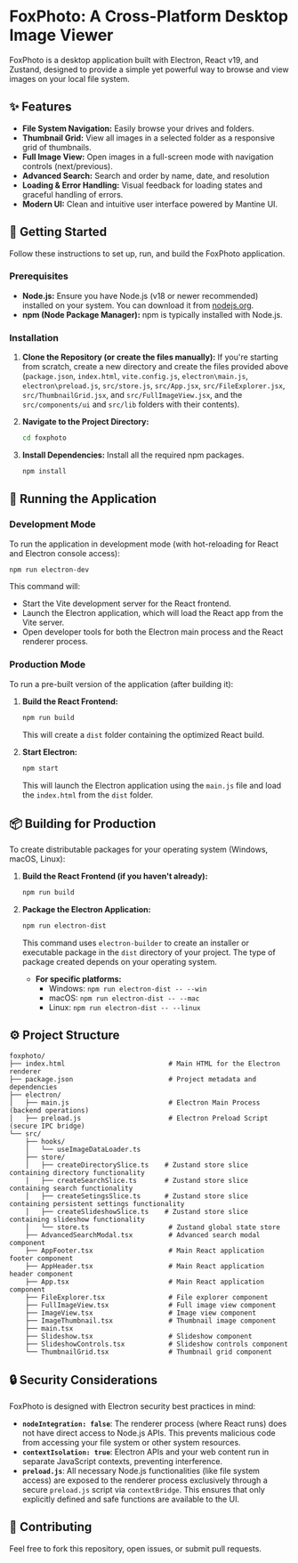 # FoxPhoto: A Cross-Platform Desktop Image Viewer

FoxPhoto is a desktop application built with Electron, React v19, and Zustand, designed to provide a simple yet powerful way to browse and view images on your local file system.

## ✨ Features

* **File System Navigation:** Easily browse your drives and folders.
* **Thumbnail Grid:** View all images in a selected folder as a responsive grid of thumbnails.
* **Full Image View:** Open images in a full-screen mode with navigation controls (next/previous).
* **Advanced Search:** Search and order by name, date, and resolution
* **Loading & Error Handling:** Visual feedback for loading states and graceful handling of errors.
* **Modern UI:** Clean and intuitive user interface powered by Mantine UI.

## 🚀 Getting Started

Follow these instructions to set up, run, and build the FoxPhoto application.

### Prerequisites

* **Node.js:** Ensure you have Node.js (v18 or newer recommended) installed on your system. You can download it from [nodejs.org](https://nodejs.org/).
* **npm (Node Package Manager):** npm is typically installed with Node.js.

### Installation

1.  **Clone the Repository (or create the files manually):**
    If you're starting from scratch, create a new directory and create the files provided above (`package.json`, `index.html`, `vite.config.js`, `electron\main.js`, `electron\preload.js`, `src/store.js`, `src/App.jsx`, `src/FileExplorer.jsx`, `src/ThumbnailGrid.jsx`, and `src/FullImageView.jsx`, and the `src/components/ui` and `src/lib` folders with their contents).

2.  **Navigate to the Project Directory:**
    ```bash
    cd foxphoto
    ```

3.  **Install Dependencies:**
    Install all the required npm packages.
    ```bash
    npm install
    ```
## 🏃 Running the Application

### Development Mode

To run the application in development mode (with hot-reloading for React and Electron console access):

```bash
npm run electron-dev
```

This command will:
* Start the Vite development server for the React frontend.
* Launch the Electron application, which will load the React app from the Vite server.
* Open developer tools for both the Electron main process and the React renderer process.

### Production Mode

To run a pre-built version of the application (after building it):

1.  **Build the React Frontend:**
    ```bash
    npm run build
    ```
    This will create a `dist` folder containing the optimized React build.

2.  **Start Electron:**
    ```bash
    npm start
    ```
    This will launch the Electron application using the `main.js` file and load the `index.html` from the `dist` folder.

## 📦 Building for Production

To create distributable packages for your operating system (Windows, macOS, Linux):

1.  **Build the React Frontend (if you haven't already):**
    ```bash
    npm run build
    ```

2.  **Package the Electron Application:**
    ```bash
    npm run electron-dist
    ```
    This command uses `electron-builder` to create an installer or executable package in the `dist` directory of your project. The type of package created depends on your operating system.

    * **For specific platforms:**
        * Windows: `npm run electron-dist -- --win`
        * macOS: `npm run electron-dist -- --mac`
        * Linux: `npm run electron-dist -- --linux`

## ⚙️ Project Structure

```
foxphoto/
├── index.html                          # Main HTML for the Electron renderer
├── package.json                        # Project metadata and dependencies
├── electron/
│   ├── main.js                         # Electron Main Process (backend operations)
│   ├── preload.js                      # Electron Preload Script (secure IPC bridge)
└── src/
    ├── hooks/
    │   └── useImageDataLoader.ts
    ├── store/
    │   ├── createDirectorySlice.ts    # Zustand store slice containing directory functionality
    │   ├── createSearchSlice.ts       # Zustand store slice containing search functionality
    │   ├── createSetingsSlice.ts      # Zustand store slice containing persistent settings functionality
    │   ├── createSlideshowSlice.ts    # Zustand store slice containing slideshow functionality
    │   └── store.ts                    # Zustand global state store
    ├── AdvancedSearchModal.tsx         # Advanced search modal component
    ├── AppFooter.tsx                   # Main React application footer component
    ├── AppHeader.tsx                   # Main React application header component
    ├── App.tsx                         # Main React application component
    ├── FileExplorer.tsx                # File explorer component
    ├── FullImageView.tsx               # Full image view component
    ├── ImageView.tsx                   # Image view component
    ├── ImageThumbnail.tsx              # Thumbnail image component
    ├── main.tsx            
    ├── Slideshow.tsx                   # Slideshow component
    ├── SlideshowControls.tsx           # Slideshow controls component
    └── ThumbnailGrid.tsx               # Thumbnail grid component
```

## 🔒 Security Considerations

FoxPhoto is designed with Electron security best practices in mind:

* **`nodeIntegration: false`**: The renderer process (where React runs) does not have direct access to Node.js APIs. This prevents malicious code from accessing your file system or other system resources.
* **`contextIsolation: true`**: Electron APIs and your web content run in separate JavaScript contexts, preventing interference.
* **`preload.js`**: All necessary Node.js functionalities (like file system access) are exposed to the renderer process exclusively through a secure `preload.js` script via `contextBridge`. This ensures that only explicitly defined and safe functions are available to the UI.

## 🤝 Contributing

Feel free to fork this repository, open issues, or submit pull requests.
